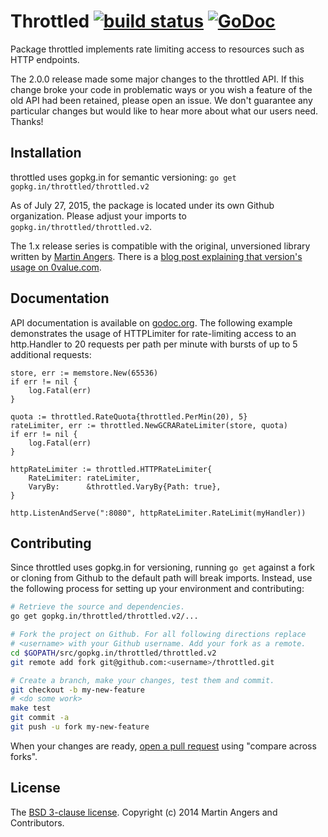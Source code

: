 # Throttled [![build status](https://secure.travis-ci.org/throttled/throttled.png)](https://travis-ci.org/throttled/throttled) [![GoDoc](https://godoc.org/gopkg.in/throttled/throttled.v2?status.png)](https://godoc.org/gopkg.in/throttled/throttled.v2)

Package throttled implements rate limiting access to resources such as
HTTP endpoints.

The 2.0.0 release made some major changes to the throttled API. If
this change broke your code in problematic ways or you wish a feature
of the old API had been retained, please open an issue.  We don't
guarantee any particular changes but would like to hear more about
what our users need. Thanks!

## Installation

throttled uses gopkg.in for semantic versioning:
`go get gopkg.in/throttled/throttled.v2`

As of July 27, 2015, the package is located under its own Github
organization. Please adjust your imports to
`gopkg.in/throttled/throttled.v2`.

The 1.x release series is compatible with the original, unversioned
library written by [Martin Angers][puerkitobio]. There is a
[blog post explaining that version's usage on 0value.com][blog]. 

## Documentation

API documentation is available on [godoc.org][doc]. The following
example demonstrates the usage of HTTPLimiter for rate-limiting access
to an http.Handler to 20 requests per path per minute with bursts of
up to 5 additional requests:

	store, err := memstore.New(65536)
	if err != nil {
		log.Fatal(err)
	}

	quota := throttled.RateQuota{throttled.PerMin(20), 5}
	rateLimiter, err := throttled.NewGCRARateLimiter(store, quota)
	if err != nil {
		log.Fatal(err)
	}

	httpRateLimiter := throttled.HTTPRateLimiter{
		RateLimiter: rateLimiter,
		VaryBy:      &throttled.VaryBy{Path: true},
	}

	http.ListenAndServe(":8080", httpRateLimiter.RateLimit(myHandler))

## Contributing

Since throttled uses gopkg.in for versioning, running `go get` against
a fork or cloning from Github to the default path will break
imports. Instead, use the following process for setting up your
environment and contributing:

```sh
# Retrieve the source and dependencies.
go get gopkg.in/throttled/throttled.v2/...

# Fork the project on Github. For all following directions replace
# <username> with your Github username. Add your fork as a remote.
cd $GOPATH/src/gopkg.in/throttled/throttled.v2
git remote add fork git@github.com:<username>/throttled.git

# Create a branch, make your changes, test them and commit.
git checkout -b my-new-feature
# <do some work>
make test 
git commit -a
git push -u fork my-new-feature
```

When your changes are ready, [open a pull request][pr] using "compare
across forks".

## License

The [BSD 3-clause license][bsd]. Copyright (c) 2014 Martin Angers and Contributors.

[blog]: http://0value.com/throttled--guardian-of-the-web-server
[bsd]: https://opensource.org/licenses/BSD-3-Clause
[doc]: https://godoc.org/gopkg.in/throttled/throttled.v2
[puerkitobio]: https://github.com/puerkitobio/
[pr]: https://github.com/throttled/throttled/compare
